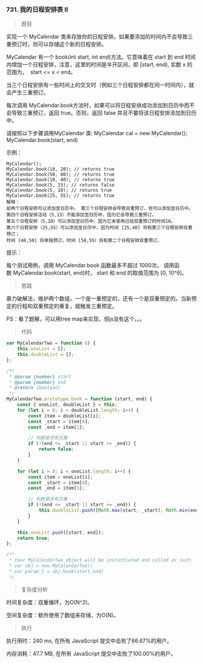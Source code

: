 ### 731. 我的日程安排表 II

> 题目

实现一个 MyCalendar 类来存放你的日程安排。如果要添加的时间内不会导致三重预订时，则可以存储这个新的日程安排。

MyCalendar 有一个 book(int start, int end)方法。它意味着在 start 到 end 时间内增加一个日程安排，注意，这里的时间是半开区间，即 [start, end), 实数 x 的范围为，  start <= x < end。

当三个日程安排有一些时间上的交叉时（例如三个日程安排都在同一时间内），就会产生三重预订。

每次调用 MyCalendar.book方法时，如果可以将日程安排成功添加到日历中而不会导致三重预订，返回 true。否则，返回 false 并且不要将该日程安排添加到日历中。

请按照以下步骤调用MyCalendar 类: MyCalendar cal = new MyCalendar(); MyCalendar.book(start, end)

示例：
```
MyCalendar();
MyCalendar.book(10, 20); // returns true
MyCalendar.book(50, 60); // returns true
MyCalendar.book(10, 40); // returns true
MyCalendar.book(5, 15); // returns false
MyCalendar.book(5, 10); // returns true
MyCalendar.book(25, 55); // returns true
解释： 
前两个日程安排可以添加至日历中。 第三个日程安排会导致双重预订，但可以添加至日历中。
第四个日程安排活动（5,15）不能添加至日历中，因为它会导致三重预订。
第五个日程安排（5,10）可以添加至日历中，因为它未使用已经双重预订的时间10。
第六个日程安排（25,55）可以添加至日历中，因为时间 [25,40] 将和第三个日程安排双重预订；
时间 [40,50] 将单独预订，时间 [50,55）将和第二个日程安排双重预订。
```

提示：

每个测试用例，调用 MyCalendar.book 函数最多不超过 1000次。
调用函数 MyCalendar.book(start, end)时， start 和 end 的取值范围为 [0, 10^9]。

> 思路

暴力破解法，维护两个数组，一个是一重预定的，还有一个是双重预定的。当新预定的行程和双重预定的重复，就触发三重预定。

PS：看了题解，可以用tree map来实现，但js没有这个。。。

> 代码

```js
var MyCalendarTwo = function () {
    this.oneList = [];
    this.doubleList = [];
};

/** 
 * @param {number} start 
 * @param {number} end
 * @return {boolean}
 */
MyCalendarTwo.prototype.book = function (start, end) {
    const { oneList, doubleList } = this;
    for (let i = 0; i < doubleList.length; i++) {
        const item = doubleList[i];
        const _start = item[0];
        const _end = item[1];

        // 判断是否有交集
        if (!(end <= _start || start >= _end)) {
            return false;
        }
    }

    for (let i = 0; i < oneList.length; i++) {
        const item = oneList[i];
        const _start = item[0];
        const _end = item[1];

        // 判断是否有交集
        if (!(end <= _start || start >= _end)) {
            this.doubleList.push([Math.max(start, _start), Math.min(end, _end)]);
        }
    }

    this.oneList.push([start, end]);
    return true;
};

/**
 * Your MyCalendarTwo object will be instantiated and called as such:
 * var obj = new MyCalendarTwo()
 * var param_1 = obj.book(start,end)
 */
```

> 复杂度分析

时间复杂度：双重循环，为O(N^2)。

空间复杂度：额外使用了数组来存储，为O(N)。

> 执行

执行用时：240 ms, 在所有 JavaScript 提交中击败了66.67%的用户。

内存消耗：47.7 MB, 在所有 JavaScript 提交中击败了100.00%的用户。
